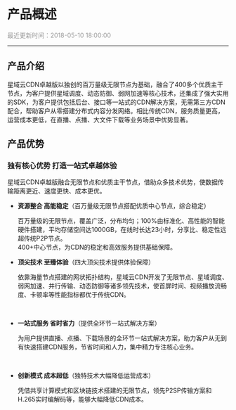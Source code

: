 # **产品概述**

<font color="#999999">最近更新时间：2018-05-10 18:00:00</font>

<hr class="page-header-hr"/>

## **产品介绍**

星域云CDN卓越版以独创的百万量级无限节点为基础，融合了400多个优质主干节点，为客户提供星域调度、动态防御、弱网加速等核心技术，还集成了强大实用的SDK，为客户提供包括后台、接口等一站式的CDN解决方案，无需第三方CDN配合，帮助客户从零搭建分布式内容分发网络。相比传统CDN，服务质量更高，运营成本更低，在直播、点播、大文件下载等业务场景中优势显著。

## **产品优势**

### **独有核心优势 打造一站式卓越体验**

星域云CDN卓越版融合无限节点和优质主干节点，借助众多技术优势，使数据传输距离更近、速度更快、成本更优。
<br>

- **资源整合 高能稳定**（百万量级无限节点搭配优质中心节点，综合稳定）

    百万量级的无限节点，覆盖广泛，分布均匀；100%由标准化、高性能的智能硬件搭建，平均存储空间达1000GB，在线时长达23小时，分享比、稳定性远超传统P2P节点。<br>
    400+中心节点，为CDN的稳定和高效服务提供基础保障。
    <br>

- **顶尖技术 至臻体验**（四大顶尖技术提供体验保障）

    依靠海量节点搭建的网状拓扑结构，星域云CDN开发了无限节点、星域调度、弱网加速、并行传输、动态防御等诸多领先技术，使首屏时间、视频播放流畅度、卡顿率等性能指标都优于传统CDN。
<br>

- **一站式服务 省时省力**（提供全环节一站式解决方案）

    为用户提供直播、点播、下载场景的全环节一站式解决方案，助力客户从无到有快速搭建CDN服务，节省时间和人力，集中精力专注核心业务。
<br>

- **创新模式 成本超低**（独特技术大幅降低运营成本）

    凭借共享计算模式和区块链技术搭建的无限节点，领先P2SP传输方案和H.265实时编解码等，能够大幅降低CDN成本。